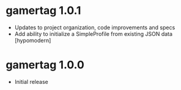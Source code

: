 # gamertag 1.0.1

 * Updates to project organization, code improvements and specs
 * Add ability to initialize a SimpleProfile from existing JSON data [hypomodern]
 
# gamertag 1.0.0

 * Initial release
